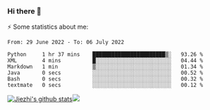 ### Hi there 👋

⚡ Some statistics about me:


<!--START_SECTION:waka-->

```text
From: 29 June 2022 - To: 06 July 2022

Python     1 hr 37 mins    ███████████████████████▒░   93.26 %
XML        4 mins          █░░░░░░░░░░░░░░░░░░░░░░░░   04.44 %
Markdown   1 min           ▒░░░░░░░░░░░░░░░░░░░░░░░░   01.34 %
Java       0 secs          ░░░░░░░░░░░░░░░░░░░░░░░░░   00.52 %
Bash       0 secs          ░░░░░░░░░░░░░░░░░░░░░░░░░   00.32 %
textmate   0 secs          ░░░░░░░░░░░░░░░░░░░░░░░░░   00.12 %
```

<!--END_SECTION:waka-->





[![Jiezhi's github stats](https://github-readme-stats.vercel.app/api?username=Jiezhi&show_icons=true)](https://github.com/Jiezhi/github-readme-stats)[![](https://stats.justsong.cn/api/leetcode/?username=Jiezhi)](https://leetcode.com/Jiezhi/) 
<!--
[![Top Langs](https://github-readme-stats.vercel.app/api/top-langs/?username=Jiezhi&hide=javascript,html)](https://github.com/Jiezhi/github-readme-stats)

**Jiezhi/Jiezhi** is a ✨ _special_ ✨ repository because its `README.md` (this file) appears on your GitHub profile.

Here are some ideas to get you started:

- 🔭 I’m currently working on ...
- 🌱 I’m currently learning ...
- 👯 I’m looking to collaborate on ...
- 🤔 I’m looking for help with ...
- 💬 Ask me about ...
- 📫 How to reach me: ...
- 😄 Pronouns: ...
- ⚡ Fun fact: ...
-->

